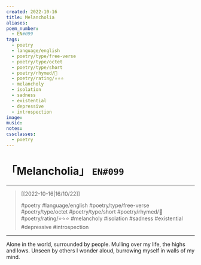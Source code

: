 ```yaml
---
created: 2022-10-16
title: Melancholia
aliases:
poem_number:
  - EN#099
tags:
  - poetry
  - language/english
  - poetry/type/free-verse
  - poetry/type/octet
  - poetry/type/short
  - poetry/rhymed/🔴
  - poetry/rating/⭐⭐⭐
  - melancholy
  - isolation
  - sadness
  - existential
  - depressive
  - introspection
image:
music:
notes:
cssclasses:
  - poetry
---
```

# 「Melancholia」 `EN#099`

---

> [[2022-10-16|16/10/22]]
> 
> #poetry 
> #language/english 
> #poetry/type/free-verse #poetry/type/octet #poetry/type/short 
> #poetry/rhymed/🔴 
> #poetry/rating/⭐⭐⭐ 
> #melancholy #isolation #sadness #existential #depressive #introspection

---

Alone in the world,
surrounded by people.
Mulling over my life,
the highs and lows.
Unseen by others
I wonder aloud,
burrowing myself
in walls of my mind.